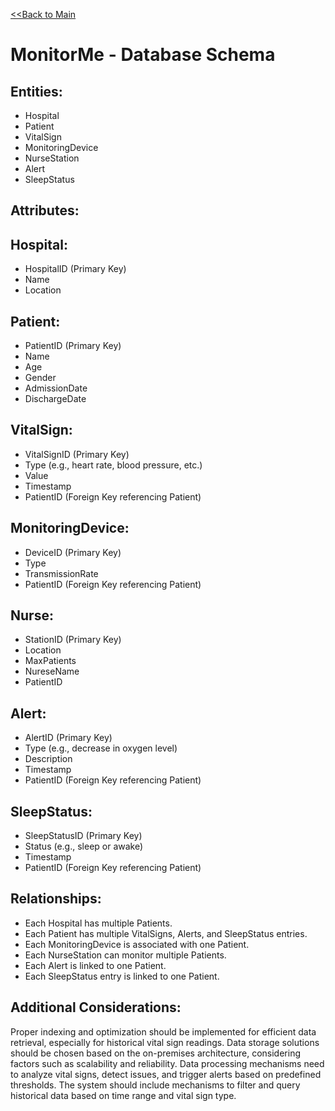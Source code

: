 [<<Back to Main ](/README.md)

# MonitorMe - Database Schema

## Entities:

- Hospital
- Patient
- VitalSign
- MonitoringDevice
- NurseStation
- Alert
- SleepStatus

## Attributes:

## Hospital:

- HospitalID (Primary Key)
- Name
- Location

## Patient:

- PatientID (Primary Key)
- Name
- Age
- Gender
- AdmissionDate
- DischargeDate

## VitalSign:

- VitalSignID (Primary Key)
- Type (e.g., heart rate, blood pressure, etc.)
- Value
- Timestamp
- PatientID (Foreign Key referencing Patient)

## MonitoringDevice:

- DeviceID (Primary Key)
- Type
- TransmissionRate
- PatientID (Foreign Key referencing Patient)

## Nurse:

- StationID (Primary Key)
- Location
- MaxPatients
- NureseName
- PatientID

## Alert:

- AlertID (Primary Key)
- Type (e.g., decrease in oxygen level)
- Description
- Timestamp
- PatientID (Foreign Key referencing Patient)

## SleepStatus:

- SleepStatusID (Primary Key)
- Status (e.g., sleep or awake)
- Timestamp
- PatientID (Foreign Key referencing Patient)

## Relationships:

- Each Hospital has multiple Patients.
- Each Patient has multiple VitalSigns, Alerts, and SleepStatus entries.
- Each MonitoringDevice is associated with one Patient.
- Each NurseStation can monitor multiple Patients.
- Each Alert is linked to one Patient.
- Each SleepStatus entry is linked to one Patient.

## Additional Considerations:

Proper indexing and optimization should be implemented for efficient data retrieval, especially for historical vital sign readings.
Data storage solutions should be chosen based on the on-premises architecture, considering factors such as scalability and reliability.
Data processing mechanisms need to analyze vital signs, detect issues, and trigger alerts based on predefined thresholds.
The system should include mechanisms to filter and query historical data based on time range and vital sign type.
